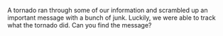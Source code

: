 A tornado ran through some of our information and scrambled up an important message with a bunch of junk. Luckily, we were able to track what the tornado did. Can you find the message?
